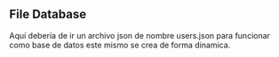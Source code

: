 ## File Database

Aquí debería de ir un archivo json de nombre users.json para funcionar como base de datos este mismo se crea de forma dinamica.


